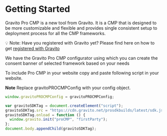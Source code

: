 # Getting Started

Gravito Pro CMP is a new tool from Gravito. It is a CMP that is designed to be more customizable and flexible and provides single consistent setup to deployment process for all the CMP frameworks.

💡 Note: Have you registered with Gravito yet? Please find here on how to get [registered with Gravito](../Getting_started/Register.md)

We have the Gravito Pro CMP configurator using which you can create the consent banner of selected framework based on your needs

To include Pro CMP in your website copy and paste following script in your website.

**Note** Replace gravitoPROCMPConfig with your config object.

```javascript
window.gravitoPROCMPConfig = gravitoPROCMPConfig;

var gravitoSDKTag = document.createElement("script");
gravitoSDKTag.src = "https://cdn.gravito.net/prosdkbuilds/latest/sdk.js";
gravitoSDKTag.onload = function () {
  window.gravito.init("proCMP", "firstParty");
};
document.body.appendChild(gravitoSDKTag);
```

